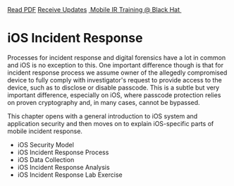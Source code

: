<div class="cta-banner">
  <a class="cta-banner-pdf" href="https://info.nowsecure.com/IRforAndroidandiOS_PDFRequest.html">Read PDF<i class="fa fa-file-pdf-o"></i></a>
    <a class="cta-banner-update" href="https://info.nowsecure.com/IRforAndroidandiOS_Updates.html">Receive Updates<i class="fa fa-bell-o"></i></a>
  <a class="cta-banner-update" href="https://www.blackhat.com/us-16/training/mobile-incident-response-ir-for-android-and-ios.html">&nbsp;Mobile IR Training @ Black Hat&nbsp;<i class="fa fa-external-link"></i></a>
</div>

# iOS Incident Response
Processes for incident response and digital forensics have a lot in common and iOS is no exception to this. One important difference though is that for incident response process we assume owner of the allegedly compromised device to fully comply with investigator's request to provide access to the device, such as to disclose or disable passcode. This is a subtle but very important difference, especially on iOS, where passcode protection relies on proven cryptography and, in many cases, cannot be bypassed.

This chapter opens with a general introduction to iOS system and application security and then moves on to explain iOS-specific parts of mobile incident response.

* iOS Security Model
* iOS Incident Response Process
* iOS Data Collection
* iOS Incident Response Analysis
* iOS Incident Response Lab Exercise

